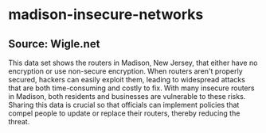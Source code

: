 # madison-insecure-networks
## Source: Wigle.net 

This data set shows the routers in Madison, New Jersey, that either have no encryption or use non-secure encryption. When routers aren't properly secured, hackers can easily exploit them, leading to widespread attacks that are both time-consuming and costly to fix. With many insecure routers in Madison, both residents and businesses are vulnerable to these risks. Sharing this data is crucial so that officials can implement policies that compel people to update or replace their routers, thereby reducing the threat.
